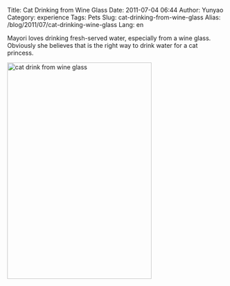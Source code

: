 Title: Cat Drinking from Wine Glass
Date: 2011-07-04 06:44
Author: Yunyao
Category: experience
Tags: Pets
Slug: cat-drinking-from-wine-glass
Alias: /blog/2011/07/cat-drinking-wine-glass
Lang: en

Mayori loves drinking fresh-served water, especially from a wine glass. Obviously she believes that is the right way to drink water for a cat princess.

<img src="http://farm7.static.flickr.com/6037/5899724117_ab11a7d14e.jpg" width="333" height="500" alt="cat drink from wine glass" />
